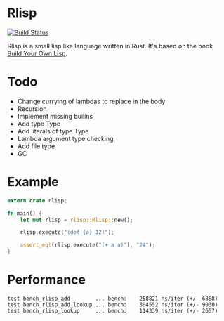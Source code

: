 Rlisp
=====

[![Build Status](https://travis-ci.org/JoNil/rlisp.png?branch=master)](https://travis-ci.org/JoNil/rlisp)

Rlisp is a small lisp like language written in Rust. It's based on the book [Build Your Own Lisp](http://www.buildyourownlisp.com/).

Todo
====

- Change currying of lambdas to replace in the body
- Recursion
- Implement missing builins
- Add type Type
- Add literals of type Type
- Lambda argument type checking
- Add file type
- GC

Example
=======

```rust
extern crate rlisp;

fn main() {
    let mut rlisp = rlisp::Rlisp::new();

    rlisp.execute("(def {a} 12)");

    assert_eq!(rlisp.execute("(+ a a)"), "24");
}
```

Performance
===========

```
test bench_rlisp_add        ... bench:    258821 ns/iter (+/- 6888)
test bench_rlisp_add_lookup ... bench:    304552 ns/iter (+/- 9030)
test bench_rlisp_lookup     ... bench:    114339 ns/iter (+/- 2657)
```

